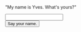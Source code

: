 "My name is Yves. What's yours?"

<form action="" target="/about-you">
    <div class="centered">
        <input id="name">
        <br />
        <button type="submit">Say your name.</button>
    </div>
</form>
